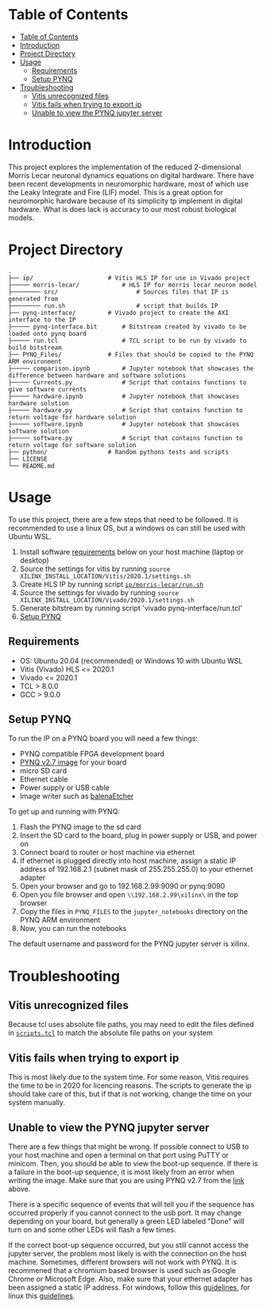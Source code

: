 # Table of Contents

- [Table of Contents](#table-of-contents)
- [Introduction](#introduction)
- [Project Directory](#project-directory)
- [Usage](#usage)
  - [Requirements](#requirements)
  - [Setup PYNQ](#setup-pynq)
- [Troubleshooting](#troubleshooting)
  - [Vitis unrecognized files](#vitis-unrecognized-files)
  - [Vitis fails when trying to export ip](#vitis-fails-when-trying-to-export-ip)
  - [Unable to view the PYNQ jupyter server](#unable-to-view-the-pynq-jupyter-server)

# Introduction

This project explores the implementation of the reduced 2-dimensional Morris Lecar neuronal dynamics equations on digital hardware. There have been recent developments in neuromorphic hardware, most of which use the Leaky Integrate and Fire (LIF) model. This is a great option for neuromorphic hardware because of its simplicity tp implement in digital hardware. What is does lack is accuracy to our most robust biological models. 

# Project Directory
```
. 
├── ip/                     # Vitis HLS IP for use in Vivado project
├───── morris-lecar/            # HLS IP for morris lecar neuron model
├──────── src/                      # Sources files that IP is generated from
├──────── run.sh                    # script that builds IP
├── pynq-interface/         # Vivado project to create the AXI interface to the IP
├───── pynq-interface.bit       # Bitstream created by vivado to be loaded onto pynq board
├───── run.tcl                  # TCL script to be run by vivado to build bitstream
├── PYNQ_Files/             # Files that should be copied to the PYNQ ARM environment
├───── comparison.ipynb         # Jupyter notebook that showcases the difference between hardware and software solutions
├───── Currents.py              # Script that contains functions to give software currents
├───── hardware.ipynb           # Jupyter notebook that showcases hardware solution
├───── hardware.py              # Script that contains function to return voltage for hardware solution
├───── software.ipynb           # Jupyter notebook that showcases software solution
├───── software.py              # Script that contains function to return voltage for software solution
├── python/                 # Random pythons tests and scripts
├── LICENSE
└── README.md
```

# Usage

To use this project, there are a few steps that need to be followed. It is recommended to use a linux OS, but a windows os can still be used with Ubuntu WSL.

1. Install software [requirements](#requirements) below on your host machine (laptop or desktop)
2. Source the settings for vitis by running `source XILINX_INSTALL_LOCATION/Vitis/2020.1/settings.sh`
3. Create HLS IP by running script [`ip/morris-lecar/run.sh`](ip/morris-lecar/run.sh)
4. Source the settings for vivado by running `source XILINX_INSTALL_LOCATION/Vivado/2020.1/settings.sh`
5. Generate bitstream by running script 'vivado pynq-interface/run.tcl'
4. [Setup PYNQ](#setup-pynq)

## Requirements

* OS: Ubuntu 20.04 (recommended) or Windows 10 with Ubuntu WSL
* Vitis (Vivado) HLS <= 2020.1
* Vivado <= 2020.1
* TCL > 8.0.0
* GCC > 9.0.0

## Setup PYNQ

To run the IP on a PYNQ board you will need a few things:

* PYNQ compatible FPGA development board
* [PYNQ v2.7 image](http://www.pynq.io/board.html) for your board
* micro SD card
* Ethernet cable
* Power supply or USB cable
* Image writer such as [balenaEtcher](https://www.balena.io/etcher/)

To get up and running with PYNQ:

1. Flash the PYNQ image to the sd card
2. Insert the SD card to the board, plug in power supply or USB, and power on
3. Connect board to router or host machine via ethernet
4. If ethernet is plugged directly into host machine, assign a static IP address of 192.168.2.1 (subnet mask of 255.255.255.0) to your ethernet adapter 
5. Open your browser and go to 192.168.2.99:9090 or pynq:9090
6. Open you file browser and open `\\192.168.2.99\xilinx\` in the top browser
7. Copy the files in `PYNQ_FILES` to the `jupyter_notebooks` directory on the PYNQ ARM environment
8. Now, you can run the notebooks

The default username and password for the PYNQ jupyter server is xilinx.

# Troubleshooting

## Vitis unrecognized files

Because tcl uses absolute file paths, you may need to edit the files defined in [`scripts.tcl`](MorrisLecar/MorrisLecar/script.tcl) to match the absolute file paths on your system

## Vitis fails when trying to export ip

This is most likely due to the system time. For some reason, Vitis requires the time to be in 2020 for licencing reasons. The scripts to generate the ip should take care of this, but if that is not working, change the time on your system manually.

## Unable to view the PYNQ jupyter server

There are a few things that might be wrong. If possible connect to USB to your host machine and open a terminal on that port using PuTTY or minicom. Then, you should be able to view the boot-up sequence. If there is a failure in the boot-up sequence, it is most likely from an error when writing the image. Make sure that you are using PYNQ v2.7 from the [link]((http://www.pynq.io/board.html)) above.

There is a specific sequence of events that will tell you if the sequence has occurred properly if you cannot connect to the usb port. It may change depending on your board, but generally a green LED labeled "Done" will turn on and some other LEDs will flash a few times.

If the correct boot-up sequence occurred, but you still cannot access the jupyter server, the problem most likely is with the connection on the host machine. Sometimes, different browsers will not work with PYNQ. It is recommened that a chromium based browser is used such as Google Chrome or Microsoft Edge. Also, make sure that your ethernet adapter has been assigned a static IP address. For windows, follow this [guidelines](https://kb.netgear.com/27476/How-do-I-set-a-static-IP-address-in-Windows), for linux this [guidelines](https://sites.cns.utexas.edu/oit-blog/blog/how-set-static-ip-linux-machine).
